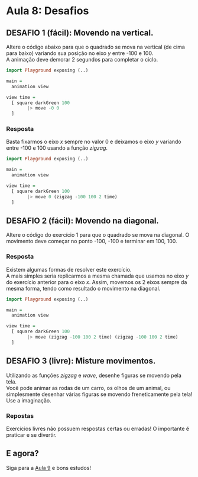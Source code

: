 # Aula 8: Desafios

## DESAFIO 1 (fácil): Movendo na vertical.

Altere o código abaixo para que o quadrado se
mova na vertical (de cima para baixo) variando
sua posição no eixo *y* entre -100 e 100.  
A animação deve demorar 2 segundos para completar
o ciclo.

```haskell
import Playground exposing (..)

main =
  animation view

view time =
  [ square darkGreen 100 
        |> move -0 0
  ]
```

### Resposta

Basta fixarmos o eixo *x* sempre no valor 0 e deixamos
o eixo *y* variando entre -100 e 100 usando a função *zigzag*.

```haskell
import Playground exposing (..)

main =
  animation view

view time =
  [ square darkGreen 100 
        |> move 0 (zigzag -100 100 2 time)
  ]
```

## DESAFIO 2 (fácil): Movendo na diagonal.

Altere o código do exercício 1 para que o quadrado
se mova na diagonal. O movimento deve começar no
ponto -100, -100 e terminar em 100, 100.

### Resposta

Existem algumas formas de resolver este exercício.  
A mais simples seria replicarmos a mesma chamada
que usamos no eixo *y* do exercício anterior
para o eixo *x*. Assim, movemos os 2 eixos
sempre da mesma forma, tendo como resultado o
movimento na diagonal.

```haskell
import Playground exposing (..)

main =
  animation view

view time =
  [ square darkGreen 100 
        |> move (zigzag -100 100 2 time) (zigzag -100 100 2 time)
  ]
```

## DESAFIO 3 (livre): Misture movimentos.

Utilizando as funções *zigzag* e *wave*, desenhe figuras
se movendo pela tela.  
Você pode animar as rodas de um carro, os olhos de um animal,
ou simplesmente desenhar várias figuras se movendo
freneticamente pela tela! Use a imaginação.

### Repostas

Exercícios livres não possuem respostas certas ou erradas!
O importante é praticar e se divertir.

## E agora?

Siga para a [Aula 9](/aula_9.html) e bons estudos!

